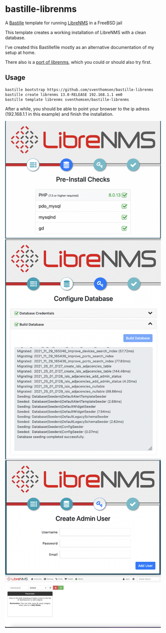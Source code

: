 # bastille-librenms
A [Bastille](https://bastillebsd.org/) template for running [LibreNMS](https://librenms.org) in a FreeBSD jail 

This template creates a working installation of LibreNMS with a clean database.

I've created this Bastillefile mostly as an alternative documentation of my setup at home. 

There also is a [port of librenms](https://www.freshports.org/net-mgmt/librenms), which you could or should also try first. 

## Usage

    bastille bootstrap https://github.com/sventhomsen/bastille-librenms
    bastille create librenms 13.0-RELEASE 192.168.1.1 em0
    bastille template librenms sventhomsen/bastille-librenms

After a while, you should be able to point your browser to the ip adress (192.168.1.1 in this example) and finish the installation.

![First launch](/librenms-launch.png)
![Databse Setup](/librenms-database.png)
![Create Admin User](/librenms-admin.png)
![First login](/librenms-login.png)


